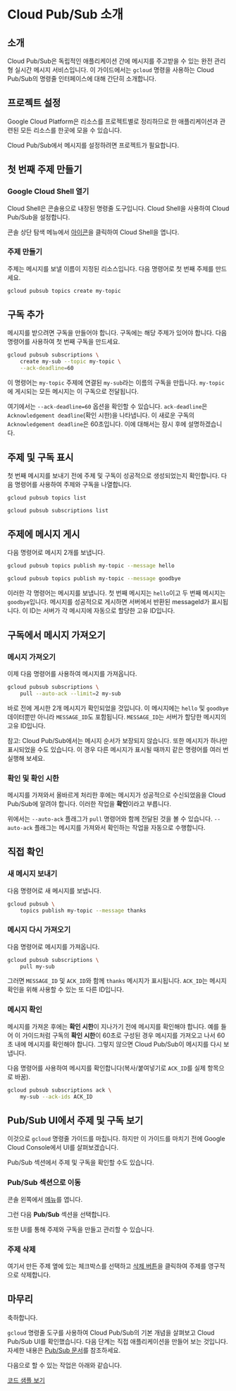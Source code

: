 # Cloud Pub/Sub 소개

<walkthrough-tutorial-url url="https://cloud.google.com/pubsub/quickstart-console"></walkthrough-tutorial-url></walkthrough-test-start-page>

<walkthrough-devshell-precreate></walkthrough-devshell-precreate>

## 소개

Cloud Pub/Sub은 독립적인 애플리케이션 간에 메시지를 주고받을 수 있는 완전 관리형 실시간 메시지 서비스입니다. 이 가이드에서는 `gcloud` 명령을 사용하는 Cloud Pub/Sub의 명령줄 인터페이스에 대해 간단히 소개합니다.

## 프로젝트 설정

Google Cloud Platform은 리소스를 프로젝트별로 정리하므로 한 애플리케이션과 관련된 모든 리소스를 한곳에 모을 수 있습니다.

Cloud Pub/Sub에서 메시지를 설정하려면 프로젝트가 필요합니다.

<walkthrough-project-setup></walkthrough-project-setup>

## 첫 번째 주제 만들기

### Google Cloud Shell 열기

Cloud Shell은 콘솔용으로 내장된 명령줄 도구입니다. Cloud Shell을 사용하여 Cloud Pub/Sub을 설정합니다.

콘솔 상단 탐색 메뉴에서
<walkthrough-cloud-shell-icon></walkthrough-cloud-shell-icon>
[아이콘][spotlight-open-devshell]을 클릭하여 Cloud Shell을 엽니다.

### 주제 만들기

주제는 메시지를 보낼 이름이 지정된 리소스입니다. 다음 명령어로 첫 번째 주제를 만드세요.

```bash
gcloud pubsub topics create my-topic
```

## 구독 추가

메시지를 받으려면 구독을 만들어야 합니다. 구독에는 해당 주제가 있어야 합니다. 다음 명령어를 사용하여 첫 번째 구독을 만드세요.

```bash
gcloud pubsub subscriptions \
    create my-sub --topic my-topic \
    --ack-deadline=60
```

이 명령어는 `my-topic` 주제에 연결된 `my-sub`라는 이름의 구독을 만듭니다. `my-topic`에 게시되는 모든 메시지는 이 구독으로 전달됩니다.

여기에서는 `--ack-deadline=60` 옵션을 확인할 수 있습니다. `ack-deadline`은 `Acknowledgement deadline`(확인 시한)을 나타냅니다. 이 새로운 구독의 `Acknowledgement deadline`은 60초입니다. 이에 대해서는 잠시 후에 설명하겠습니다.

## 주제 및 구독 표시

첫 번째 메시지를 보내기 전에 주제 및 구독이 성공적으로 생성되었는지 확인합니다. 다음 명령어를 사용하여 주제와 구독을 나열합니다.

```bash
gcloud pubsub topics list
```

```bash
gcloud pubsub subscriptions list
```

## 주제에 메시지 게시

다음 명령어로 메시지 2개를 보냅니다.

```bash
gcloud pubsub topics publish my-topic --message hello
```

```bash
gcloud pubsub topics publish my-topic --message goodbye
```

이러한 각 명령어는 메시지를 보냅니다. 첫 번째 메시지는 `hello`이고 두 번째 메시지는 `goodbye`입니다. 메시지를 성공적으로 게시하면 서버에서 반환된 messageId가 표시됩니다. 이 ID는 서버가 각 메시지에 자동으로 할당한 고유 ID입니다.

## 구독에서 메시지 가져오기

### 메시지 가져오기

이제 다음 명령어를 사용하여 메시지를 가져옵니다.

```bash
gcloud pubsub subscriptions \
    pull --auto-ack --limit=2 my-sub
```

바로 전에 게시한 2개 메시지가 확인되었을 것입니다. 이 메시지에는 `hello` 및 `goodbye` 데이터뿐만 아니라 `MESSAGE_ID`도 포함됩니다. `MESSAGE_ID`는 서버가 할당한 메시지의 고유 ID입니다.

참고: Cloud Pub/Sub에서는 메시지 순서가 보장되지 않습니다. 또한 메시지가 하나만 표시되었을 수도 있습니다. 이 경우 다른 메시지가 표시될 때까지 같은 명령어를 여러 번 실행해 보세요.

### 확인 및 확인 시한

메시지를 가져와서 올바르게 처리한 후에는 메시지가 성공적으로 수신되었음을 Cloud Pub/Sub에 알려야 합니다. 이러한 작업을 **확인**이라고 부릅니다.

위에서는 `--auto-ack` 플래그가 `pull` 명령어와 함께 전달된 것을 볼 수 있습니다.
`--auto-ack` 플래그는 메시지를 가져와서 확인하는 작업을 자동으로 수행합니다.

## 직접 확인

### 새 메시지 보내기

다음 명령어로 새 메시지를 보냅니다.

```bash
gcloud pubsub \
    topics publish my-topic --message thanks
```

### 메시지 다시 가져오기

다음 명령어로 메시지를 가져옵니다.

```bash
gcloud pubsub subscriptions \
    pull my-sub
```

그러면 `MESSAGE_ID` 및 `ACK_ID`와 함께 `thanks` 메시지가 표시됩니다.
`ACK_ID`는 메시지 확인을 위해 사용할 수 있는 또 다른 ID입니다.

### 메시지 확인

메시지를 가져온 후에는 **확인 시한**이 지나가기 전에 메시지를 확인해야 합니다. 예를 들어 이 가이드처럼 구독의 **확인 시한**이 60초로 구성된 경우 메시지를 가져오고 나서 60초 내에 메시지를 확인해야 합니다. 그렇지 않으면 Cloud Pub/Sub이 메시지를 다시 보냅니다.

다음 명령어를 사용하여 메시지를 확인합니다(복사/붙여넣기로 `ACK_ID`를 실제 항목으로 바꿈).

```bash
gcloud pubsub subscriptions ack \
    my-sub --ack-ids ACK_ID
```

## Pub/Sub UI에서 주제 및 구독 보기

이것으로 `gcloud` 명령줄 가이드를 마칩니다. 하지만 이 가이드를 마치기 전에 Google Cloud Console에서 UI를 살펴보겠습니다.

Pub/Sub 섹션에서 주제 및 구독을 확인할 수도 있습니다.

### Pub/Sub 섹션으로 이동

콘솔 왼쪽에서 [메뉴][spotlight-console-menu]를 엽니다.

그런 다음 **Pub/Sub** 섹션을 선택합니다.

<walkthrough-menu-navigation sectionid="CLOUDPUBSUB_SECTION"></walkthrough-menu-navigation>

또한 UI를 통해 주제와 구독을 만들고 관리할 수 있습니다.

### 주제 삭제

여기서 만든 주제 옆에 있는 체크박스를 선택하고 [삭제 버튼][spotlight-delete-button]을 클릭하여 주제를 영구적으로 삭제합니다.

## 마무리

축하합니다.

<walkthrough-conclusion-trophy></walkthrough-conclusion-trophy>

`gcloud` 명령줄 도구를 사용하여 Cloud Pub/Sub의 기본 개념을 살펴보고 Cloud Pub/Sub UI를 확인했습니다. 다음 단계는 직접 애플리케이션을 만들어 보는 것입니다. 자세한 내용은 [Pub/Sub 문서][pubsub-docs]를 참조하세요.

다음으로 할 수 있는 작업은 아래와 같습니다.

[코드 샘플 보기](https://cloud.google.com/pubsub/docs/quickstart-client-libraries)

[pubsub-docs]: https://cloud.google.com/pubsub/docs/
[spotlight-console-menu]: walkthrough://spotlight-pointer?spotlightId=console-nav-menu
[spotlight-delete-button]: walkthrough://spotlight-pointer?cssSelector=.p6n-icon-delete
[spotlight-open-devshell]: walkthrough://spotlight-pointer?spotlightId=devshell-activate-button
